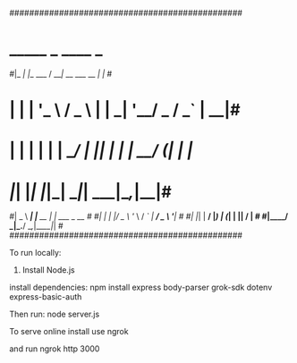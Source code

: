 ###############################################
# _____ _             ____                _   #
#|_   _| |__   ___   / ___|_ __ ___  __ _| |_ #
#  | | | '_ \ / _ \ | |  _| '__/ _ \/ _` | __|#
#  | | | | | |  __/ | |_| | | |  __/ (_| | |_ #
# _|_| |_| |_|\___|  \____|_|  \___|\__,_|\__|#
#|  _ \  ___| |__   __ _| |_ ___ _ __         #
#| | | |/ _ \ '_ \ / _` | __/ _ \ '__|        #
#| |_| |  __/ |_) | (_| | ||  __/ |           #
#|____/ \___|_.__/ \__,_|\__\___|_|           #
###############################################

To run locally:
1. Install Node.js

install dependencies:
npm install express body-parser grok-sdk dotenv express-basic-auth


Then run:
node server.js


To serve online install use ngrok

and run
ngrok http 3000